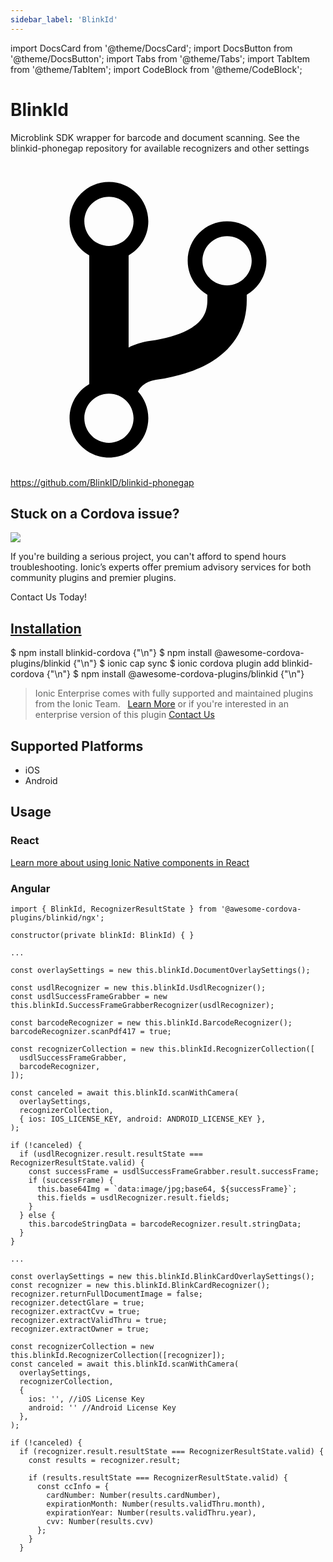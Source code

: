 ```yaml
---
sidebar_label: 'BlinkId'
---
```


import DocsCard from '@theme/DocsCard';
import DocsButton from '@theme/DocsButton';
import Tabs from '@theme/Tabs';
import TabItem from '@theme/TabItem';
import CodeBlock from '@theme/CodeBlock';

# BlinkId

Microblink SDK wrapper for barcode and document scanning. See the
blinkid-phonegap repository for available recognizers and other settings

<p><a href="https://github.com/BlinkID/blinkid-phonegap" target="_blank" rel="noopener" className="git-link">
  <svg viewBox="0 0 512 512"><path d="M416 160c0-35.3-28.7-64-64-64s-64 28.7-64 64c0 23.7 12.9 44.3 32 55.4v8.6c0 19.9-7.8 33.7-25.3 44.9-15.4 9.8-38.1 17.1-67.5 21.5-14 2.1-25.7 6-35.2 10.7V151.4c19.1-11.1 32-31.7 32-55.4 0-35.3-28.7-64-64-64S96 60.7 96 96c0 23.7 12.9 44.3 32 55.4v209.2c-19.1 11.1-32 31.7-32 55.4 0 35.3 28.7 64 64 64s64-28.7 64-64c0-16.6-6.3-31.7-16.7-43.1 1.9-4.9 9.7-16.3 29.4-19.3 38.8-5.8 68.9-15.9 92.3-30.8 36-22.8 55-57 55-98.8v-8.6c19.1-11.1 32-31.7 32-55.4zM160 56c22.1 0 40 17.9 40 40s-17.9 40-40 40-40-17.9-40-40 17.9-40 40-40zm0 400c-22.1 0-40-17.9-40-40s17.9-40 40-40 40 17.9 40 40-17.9 40-40 40zm192-256c-22.1 0-40-17.9-40-40s17.9-40 40-40 40 17.9 40 40-17.9 40-40 40z"></path></svg> https://github.com/BlinkID/blinkid-phonegap
</a></p>

<h2>Stuck on a Cordova issue?</h2>
<DocsCard className="cordova-ee-card" header="Don't waste precious time on plugin issues." href="https://ionicframework.com/sales?product_of_interest=Ionic%20Native">
  <div>
    <img src="/docs/icons/native-cordova-bot.png" class="cordova-ee-img" />
    <p>If you're building a serious project, you can't afford to spend hours troubleshooting. Ionic’s experts offer premium advisory services for both community plugins and premier plugins.</p>
    <DocsButton className="native-ee-detail">Contact Us Today!</DocsButton>
  </div>
</DocsCard>

<h2 id="installation">
  <a href="#installation">Installation</a>
</h2>
<Tabs defaultValue="Capacitor" values={[
  {value: 'Capacitor', label: 'Capacitor'},
  {value: 'Cordova', label: 'Cordova'},
  {value: 'Enterprise', label: 'Enterprise'},
]}>
  <TabItem value="Capacitor">
    <CodeBlock className="language-shell">
      $ npm install blinkid-cordova {"\n"}
      $ npm install @awesome-cordova-plugins/blinkid {"\n"}
      $ ionic cap sync
    </CodeBlock>
  </TabItem>
  <TabItem value="Cordova">
    <CodeBlock className="language-shell">
      $ ionic cordova plugin add blinkid-cordova {"\n"}
      $ npm install @awesome-cordova-plugins/blinkid {"\n"}
    </CodeBlock>
  </TabItem>
  <TabItem value="Enterprise">
    <blockquote>Ionic Enterprise comes with fully supported and maintained plugins from the Ionic Team. &nbsp;
      <a class="btn" href="https://ionic.io/docs/premier-plugins">Learn More</a> or if you're interested in an enterprise version of this plugin <a class="btn" href="https://ionicframework.com/sales?product_of_interest=Ionic%20Enterprise%20Engine">Contact Us</a></blockquote>
  </TabItem>
</Tabs>

## Supported Platforms

- iOS
- Android

## Usage

### React

[Learn more about using Ionic Native components in React](../native-community.md#react)

### Angular

```tsx
import { BlinkId, RecognizerResultState } from '@awesome-cordova-plugins/blinkid/ngx';

constructor(private blinkId: BlinkId) { }

...

const overlaySettings = new this.blinkId.DocumentOverlaySettings();

const usdlRecognizer = new this.blinkId.UsdlRecognizer();
const usdlSuccessFrameGrabber = new this.blinkId.SuccessFrameGrabberRecognizer(usdlRecognizer);

const barcodeRecognizer = new this.blinkId.BarcodeRecognizer();
barcodeRecognizer.scanPdf417 = true;

const recognizerCollection = new this.blinkId.RecognizerCollection([
  usdlSuccessFrameGrabber,
  barcodeRecognizer,
]);

const canceled = await this.blinkId.scanWithCamera(
  overlaySettings,
  recognizerCollection,
  { ios: IOS_LICENSE_KEY, android: ANDROID_LICENSE_KEY },
);

if (!canceled) {
  if (usdlRecognizer.result.resultState === RecognizerResultState.valid) {
    const successFrame = usdlSuccessFrameGrabber.result.successFrame;
    if (successFrame) {
      this.base64Img = `data:image/jpg;base64, ${successFrame}`;
      this.fields = usdlRecognizer.result.fields;
    }
  } else {
    this.barcodeStringData = barcodeRecognizer.result.stringData;
  }
}

...

const overlaySettings = new this.blinkId.BlinkCardOverlaySettings();
const recognizer = new this.blinkId.BlinkCardRecognizer();
recognizer.returnFullDocumentImage = false;
recognizer.detectGlare = true;
recognizer.extractCvv = true;
recognizer.extractValidThru = true;
recognizer.extractOwner = true;

const recognizerCollection = new this.blinkId.RecognizerCollection([recognizer]);
const canceled = await this.blinkId.scanWithCamera(
  overlaySettings,
  recognizerCollection,
  {
    ios: '', //iOS License Key
    android: '' //Android License Key
  },
);

if (!canceled) {
  if (recognizer.result.resultState === RecognizerResultState.valid) {
    const results = recognizer.result;

    if (results.resultState === RecognizerResultState.valid) {
      const ccInfo = {
        cardNumber: Number(results.cardNumber),
        expirationMonth: Number(results.validThru.month),
        expirationYear: Number(results.validThru.year),
        cvv: Number(results.cvv)
      };
    }
  }
```
